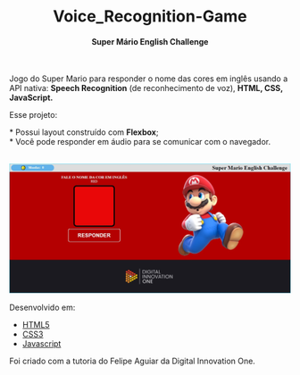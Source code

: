 <div class = "container">
<h1 align="center">
  Voice_Recognition-Game
</h1>
<h4 align="center">
Super Mário English Challenge
</h4><br>

Jogo do Super Mario para responder o nome das cores em inglês usando a API nativa: **Speech Recognition** (de reconhecimento de voz), **HTML, CSS, JavaScript.**

<P>
Esse projeto:
</P>
* Possui layout construído com <strong>Flexbox</strong>;<br>
* Você pode responder em áudio para se comunicar com o navegador.<br><br>

 ![Jogo da Memoria](img/API-de-Reconhecimento-de-Voz.jpg)   

<p>
Desenvolvido em:
</p>

-  [HTML5](https://developer.mozilla.org/pt-BR/docs/Web/HTML/HTML5)
-  [CSS3](https://developer.mozilla.org/pt-BR/docs/Archive/CSS3)
-  [Javascript](https://developer.mozilla.org/pt-BR/docs/Aprender/JavaScript)

<p>
Foi criado com a tutoria do Felipe Aguiar da Digital Innovation One.
</p>
</div>
